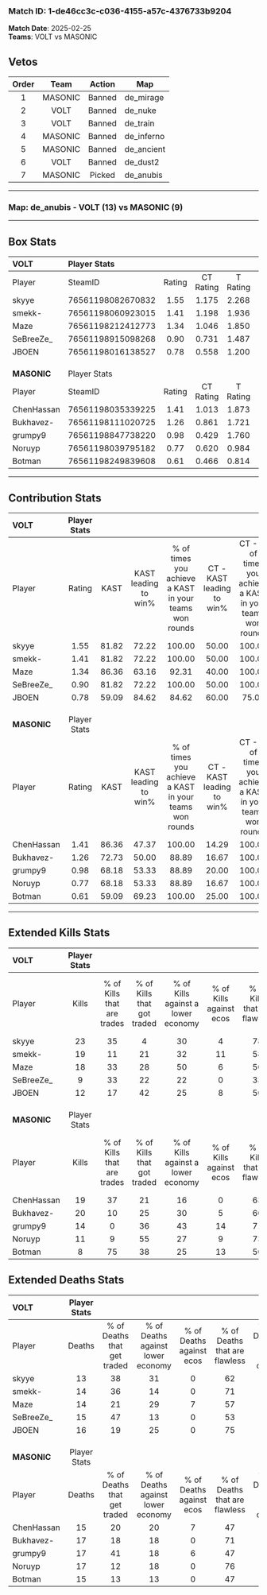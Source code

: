 ### Match ID: 1-de46cc3c-c036-4155-a57c-4376733b9204  
**Match Date**: 2025-02-25  
**Teams**: VOLT vs MASONIC  

## Vetos  

| Order | Team | Action | Map |
| :---: | :--: | :----: | --- |
| 1 | MASONIC | Banned | de_mirage |
| 2 | VOLT | Banned | de_nuke |
| 3 | VOLT | Banned | de_train |
| 4 | MASONIC | Banned | de_inferno |
| 5 | MASONIC | Banned | de_ancient |
| 6 | VOLT | Banned | de_dust2 |
| 7 | MASONIC | Picked | de_anubis |

---  

### **Map**: de_anubis - VOLT (13) vs MASONIC (9)  
---  

## Box Stats  

| **VOLT**    | Player Stats      |        |           |          |       |      |       |         |        |      |     |
| :- | :- | :-: | :-: | :-: | :-: | :-: | :-: | :-: | :-: | :-: | :-: |
| Player      | SteamID           | Rating | CT Rating | T Rating | KAST  | ADR  | Kills | Assists | Deaths | K/D  | HS% |
| skyye       | 76561198082670832 |  1.55  |   1.175   |  2.268   | 81.82 | 89.5 |  23   |    3    |   13   | 1.77 | 39  |
| smekk-      | 76561198060923015 |  1.41  |   1.198   |  1.936   | 81.82 | 94.1 |  19   |   10    |   14   | 1.36 | 57  |
| Maze        | 76561198212412773 |  1.34  |   1.046   |  1.850   | 86.36 | 82.2 |  18   |    3    |   14   | 1.29 | 44  |
| SeBreeZe_   | 76561198915098268 |  0.90  |   0.731   |  1.487   | 81.82 | 66.9 |   9   |    9    |   15   | 0.60 | 44  |
| JBOEN       | 76561198016138527 |  0.78  |   0.558   |  1.200   | 59.09 | 59.7 |  12   |    2    |   16   | 0.75 | 50  |
|             |                   |        |           |          |       |      |       |         |        |      |     |
|             |                   |        |           |          |       |      |       |         |        |      |     |
|             |                   |        |           |          |       |      |       |         |        |      |     |
| **MASONIC** | Player Stats      |        |           |          |       |      |       |         |        |      |     |
| Player      | SteamID           | Rating | CT Rating | T Rating | KAST  | ADR  | Kills | Assists | Deaths | K/D  | HS% |
| ChenHassan  | 76561198035339225 |  1.41  |   1.013   |  1.873   | 86.36 | 96.0 |  19   |    6    |   15   | 1.27 | 57  |
| Bukhavez-   | 76561198111020725 |  1.26  |   0.861   |  1.721   | 72.73 | 89.1 |  20   |    1    |   17   | 1.18 | 55  |
| grumpy9     | 76561198847738220 |  0.98  |   0.429   |  1.760   | 68.18 | 84.0 |  14   |    4    |   17   | 0.82 | 50  |
| Noruyp      | 76561198039795182 |  0.77  |   0.620   |  0.984   | 68.18 | 54.5 |  11   |    3    |   17   | 0.65 | 45  |
| Botman      | 76561198249839608 |  0.61  |   0.466   |  0.814   | 59.09 | 45.4 |   8   |    4    |   15   | 0.53 | 62  |
---  

## Contribution Stats  

| **VOLT**    | Player Stats |       |                      |                                                        |                           |                                                             |                          |                                                            |
| :- | :-: | :-: | :-: | :-: | :-: | :-: | :-: | :-: |
| Player      |    Rating    | KAST  | KAST leading to win% | % of times you achieve a KAST in your teams won rounds | CT - KAST leading to win% | CT - % of times you achieve a KAST in your teams won rounds | T - KAST leading to win% | T - % of times you achieve a KAST in your teams won rounds |
| skyye       |     1.55     | 81.82 |        72.22         |                         100.00                         |           50.00           |                           100.00                            |          90.00           |                           100.00                           |
| smekk-      |     1.41     | 81.82 |        72.22         |                         100.00                         |           50.00           |                           100.00                            |          90.00           |                           100.00                           |
| Maze        |     1.34     | 86.36 |        63.16         |                         92.31                          |           40.00           |                           100.00                            |          88.89           |                           88.89                            |
| SeBreeZe_   |     0.90     | 81.82 |        72.22         |                         100.00                         |           50.00           |                           100.00                            |          90.00           |                           100.00                           |
| JBOEN       |     0.78     | 59.09 |        84.62         |                         84.62                          |           60.00           |                            75.00                            |          100.00          |                           88.89                            |
|             |              |       |                      |                                                        |                           |                                                             |                          |                                                            |
|             |              |       |                      |                                                        |                           |                                                             |                          |                                                            |
|             |              |       |                      |                                                        |                           |                                                             |                          |                                                            |
| **MASONIC** | Player Stats |       |                      |                                                        |                           |                                                             |                          |                                                            |
| Player      |    Rating    | KAST  | KAST leading to win% | % of times you achieve a KAST in your teams won rounds | CT - KAST leading to win% | CT - % of times you achieve a KAST in your teams won rounds | T - KAST leading to win% | T - % of times you achieve a KAST in your teams won rounds |
| ChenHassan  |     1.41     | 86.36 |        47.37         |                         100.00                         |           14.29           |                           100.00                            |          66.67           |                           100.00                           |
| Bukhavez-   |     1.26     | 72.73 |        50.00         |                         88.89                          |           16.67           |                           100.00                            |          70.00           |                           87.50                            |
| grumpy9     |     0.98     | 68.18 |        53.33         |                         88.89                          |           20.00           |                           100.00                            |          70.00           |                           87.50                            |
| Noruyp      |     0.77     | 68.18 |        53.33         |                         88.89                          |           16.67           |                           100.00                            |          77.78           |                           87.50                            |
| Botman      |     0.61     | 59.09 |        69.23         |                         100.00                         |           25.00           |                           100.00                            |          88.89           |                           100.00                           |
---  

## Extended Kills Stats  

| **VOLT**    | Player Stats |                            |                            |                                    |                         |                              |                                 |                                       |                    |           |
| :- | :-: | :-: | :-: | :-: | :-: | :-: | :-: | :-: | :-: | :-: |
| Player      |    Kills     | % of Kills that are trades | % of Kills that got traded | % of Kills against a lower economy | % of Kills against ecos | % of Kills that are flawless | % of Kills that are close duels | % of Kills that are assisted by flash | Pistol Round Kills | AWP Kills |
| skyye       |      23      |             35             |             4              |                 30                 |            4            |              78              |               13                |                   4                   |         0          |     1     |
| smekk-      |      19      |             11             |             21             |                 32                 |           11            |              58              |               16                |                   0                   |         0          |     1     |
| Maze        |      18      |             33             |             28             |                 50                 |            6            |              50              |                0                |                   6                   |         1          |     0     |
| SeBreeZe_   |      9       |             33             |             22             |                 22                 |            0            |              33              |               11                |                   0                   |         0          |     0     |
| JBOEN       |      12      |             17             |             42             |                 25                 |            8            |              50              |                0                |                   8                   |         6          |     4     |
|             |              |                            |                            |                                    |                         |                              |                                 |                                       |                    |           |
|             |              |                            |                            |                                    |                         |                              |                                 |                                       |                    |           |
|             |              |                            |                            |                                    |                         |                              |                                 |                                       |                    |           |
| **MASONIC** | Player Stats |                            |                            |                                    |                         |                              |                                 |                                       |                    |           |
| Player      |    Kills     | % of Kills that are trades | % of Kills that got traded | % of Kills against a lower economy | % of Kills against ecos | % of Kills that are flawless | % of Kills that are close duels | % of Kills that are assisted by flash | Pistol Round Kills | AWP Kills |
| ChenHassan  |      19      |             37             |             21             |                 16                 |            0            |              63              |               11                |                   0                   |         1          |     5     |
| Bukhavez-   |      20      |             10             |             25             |                 30                 |            5            |              60              |               20                |                   0                   |         1          |     1     |
| grumpy9     |      14      |             0              |             36             |                 43                 |           14            |              71              |                7                |                   7                   |         0          |     1     |
| Noruyp      |      11      |             9              |             55             |                 27                 |            9            |              73              |                9                |                   0                   |         5          |     0     |
| Botman      |      8       |             75             |             38             |                 25                 |           13            |              50              |                0                |                   0                   |         0          |     2     |
## Extended Deaths Stats  

| **VOLT**    | Player Stats |                             |                                   |                          |                               |                            |                           |               |
| :- | :-: | :-: | :-: | :-: | :-: | :-: | :-: | :-: |
| Player      |    Deaths    | % of Deaths that get traded | % of Deaths against lower economy | % of Deaths against ecos | % of Deaths that are flawless | % of Deaths that are close | % of Deaths while blinded | Deaths to AWP |
| skyye       |      13      |             38              |                31                 |            0             |              62               |             8              |             0             |       1       |
| smekk-      |      14      |             36              |                14                 |            0             |              71               |             7              |             0             |       3       |
| Maze        |      14      |             21              |                29                 |            7             |              57               |             7              |             7             |       0       |
| SeBreeZe_   |      15      |             47              |                13                 |            0             |              53               |             27             |             0             |       2       |
| JBOEN       |      16      |             19              |                25                 |            0             |              75               |             6              |             0             |       1       |
|             |              |                             |                                   |                          |                               |                            |                           |               |
|             |              |                             |                                   |                          |                               |                            |                           |               |
|             |              |                             |                                   |                          |                               |                            |                           |               |
| **MASONIC** | Player Stats |                             |                                   |                          |                               |                            |                           |               |
| Player      |    Deaths    | % of Deaths that get traded | % of Deaths against lower economy | % of Deaths against ecos | % of Deaths that are flawless | % of Deaths that are close | % of Deaths while blinded | Deaths to AWP |
| ChenHassan  |      15      |             20              |                20                 |            7             |              47               |             7              |             7             |       1       |
| Bukhavez-   |      17      |             18              |                18                 |            0             |              71               |             12             |             0             |       0       |
| grumpy9     |      17      |             41              |                18                 |            6             |              47               |             12             |             0             |       2       |
| Noruyp      |      17      |             12              |                18                 |            0             |              76               |             6              |             0             |       2       |
| Botman      |      15      |             13              |                13                 |            0             |              47               |             7              |            13             |       2       |

